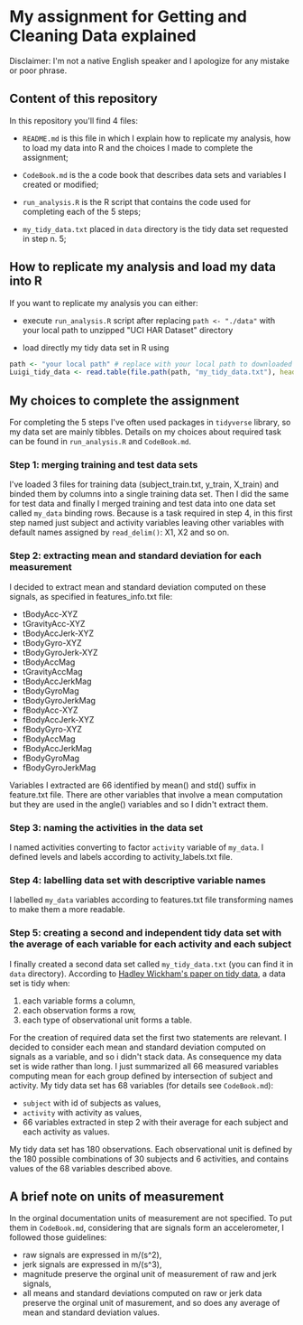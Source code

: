 # My assignment for Getting and Cleaning Data explained


Disclaimer: I'm not a native English speaker and I apologize for any mistake or poor phrase.


## Content of this repository 

In this repository you'll find 4 files:

* `README.md` is this file in which I explain how to replicate my analysis, how to load my data into R and the choices I made to complete the assignment;

* `CodeBook.md` is the a code book that describes data sets and variables I created or modified;

* `run_analysis.R` is the R script that contains the code used for completing each of the 5 steps;

* `my_tidy_data.txt` placed in `data` directory is the tidy data set requested in step n. 5;


## How to replicate my analysis and load my data into R

If you want to replicate my analysis you can either:

* execute `run_analysis.R` script after replacing `path <- "./data"` with your local path to unzipped "UCI HAR Dataset" directory

* load directly my tidy data set in R using
```R
path <- "your local path" # replace with your local path to downloaded file
Luigi_tidy_data <- read.table(file.path(path, "my_tidy_data.txt"), header = TRUE)
```


## My choices to complete the assignment

For completing the 5 steps I've often used packages in `tidyverse` library, so my data set are mainly tibbles. Details on my choices about required task can be found in `run_analysis.R` and `CodeBook.md`. 

### Step 1: merging training and test data sets
I've loaded 3 files for training data (subject_train.txt, y_train, X_train) and binded them by columns into a single training data set. Then I did the same for test data and finally I merged training and test data into one data set called `my_data` binding rows. Because is a task required in step 4, in this first step named just subject and activity variables leaving other variables with default names assigned by `read_delim()`: X1, X2 and so on.

### Step 2: extracting mean and standard deviation for each measurement
I decided to extract mean and standard deviation computed on these signals, as specified in features_info.txt file:

* tBodyAcc-XYZ
* tGravityAcc-XYZ
* tBodyAccJerk-XYZ
* tBodyGyro-XYZ
* tBodyGyroJerk-XYZ
* tBodyAccMag
* tGravityAccMag
* tBodyAccJerkMag
* tBodyGyroMag
* tBodyGyroJerkMag
* fBodyAcc-XYZ
* fBodyAccJerk-XYZ
* fBodyGyro-XYZ
* fBodyAccMag
* fBodyAccJerkMag
* fBodyGyroMag
* fBodyGyroJerkMag

Variables I extracted are 66 identified by mean() and std() suffix in feature.txt file. There are other variables that involve a mean computation but they are used in the angle() variables and so I didn't extract them.

### Step 3: naming the activities in the data set
I named activities converting to factor `activity` variable of `my_data`. I defined levels and labels according to activity_labels.txt file.

### Step 4: labelling data set with descriptive variable names
I labelled `my_data` variables according to features.txt file transforming names to make them a more readable.

### Step 5: creating a second and independent tidy data set with the average of each variable for each activity and each subject
I finally created a second data set called `my_tidy_data.txt` (you can find it in `data` directory). According to [Hadley Wickham's paper on tidy data](http://vita.had.co.nz/papers/tidy-data.pdf), a data set is tidy when:

1. each variable forms a column,
2. each observation forms a row,
3. each type of observational unit forms a table.

For the creation of required data set the first two statements are relevant. I decided to consider each mean and standard deviation computed on signals as a variable, and so i didn't stack data. As consequence my data set is wide rather than long. I just summarized all 66 measured variables computing mean for each group defined by intersection of subject and activity. 
My tidy data set has 68 variables (for details see `CodeBook.md`):

* `subject` with id of subjects as values,
* `activity` with activity as values,
* 66 variables extracted in step 2 with their average for each subject and each activity as values.

My tidy data set has 180 observations. Each observational unit is defined by the 180 possible combinations of 30 subjects and 6 activities, and contains values of the 68 variables described above.


## A brief note on units of measurement

In the orginal documentation units of measurement are not specified. To put them in `CodeBook.md`, considering that are signals form an accelerometer, I followed those guidelines:

* raw signals are expressed in m/(s^2),
* jerk signals are expressed in m/(s^3),
* magnitude preserve the orginal unit of measurement of raw and jerk signals,
* all means and standard deviations computed on raw or jerk data preserve the orginal unit of masurement, and so does any average of mean and standard deviation values.
